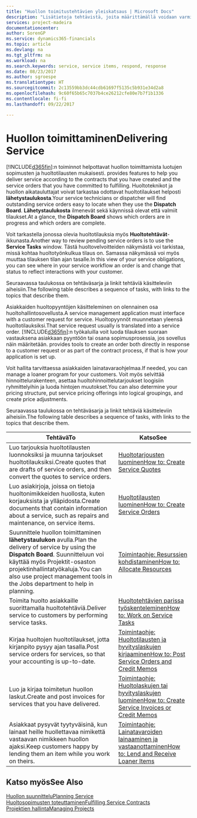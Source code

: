 ```yaml
---
title: "Huollon toimitustehtävien yleiskatsaus | Microsoft Docs"
description: "Lisätietoja tehtävistä, joita määrittämällä voidaan varmistaa laadukkaan huollon toimitus ja asiakkaiden kanssa tehtyjen sopimusten noudattaminen."
services: project-madeira
documentationcenter: 
author: SorenGP
ms.service: dynamics365-financials
ms.topic: article
ms.devlang: na
ms.tgt_pltfrm: na
ms.workload: na
ms.search.keywords: service, service items, respond, response
ms.date: 08/23/2017
ms.author: sgroespe
ms.translationtype: HT
ms.sourcegitcommit: 2c13559bb3dc44cdb61697f5135c5b931e34d2a8
ms.openlocfilehash: 9c60f65b65c7037b4ce26212cfe80e7b7f1b1336
ms.contentlocale: fi-fi
ms.lasthandoff: 09/22/2017

---
```

# <a name="delivering-service"></a><span data-ttu-id="fc66b-103">Huollon toimittaminen</span><span class="sxs-lookup"><span data-stu-id="fc66b-103">Delivering Service</span></span>
[!INCLUDE[d365fin](includes/d365fin_md.md)]<span data-ttu-id="fc66b-104">:n toiminnot helpottavat huollon toimittamista luotujen sopimusten ja huoltotilausten mukaisesti.</span><span class="sxs-lookup"><span data-stu-id="fc66b-104"> provides features to help you deliver service according to the contracts that you have created and the service orders that you have committed to fulfilling.</span></span> <span data-ttu-id="fc66b-105">Huoltoteknikot ja huollon aikatauluttajat voivat tarkastaa odottavat huoltotilaukset helposti **lähetystaulukosta**.</span><span class="sxs-lookup"><span data-stu-id="fc66b-105">Your service technicians or dispatcher will find outstanding service orders easy to locate when they use the **Dispatch Board**.</span></span> <span data-ttu-id="fc66b-106">**Lähetystaulukosta** ilmenevät sekä käynnissä olevat että valmiit tilaukset.</span><span class="sxs-lookup"><span data-stu-id="fc66b-106">At a glance, the **Dispatch Board** shows which orders are in progress and which orders are complete.</span></span>  
  
<span data-ttu-id="fc66b-107">Voit tarkastella jonossa olevia huoltotilauksia myös **Huoltotehtävät**-ikkunasta.</span><span class="sxs-lookup"><span data-stu-id="fc66b-107">Another way to review pending service orders is to use the **Service Tasks** window.</span></span> <span data-ttu-id="fc66b-108">Tästä huoltovelvoitteiden näkymästä voi tarkistaa, missä kohtaa huoltotyönkulkua tilaus on. Samassa näkymässä voi myös muuttaa tilauksen tilan ajan tasalle.</span><span class="sxs-lookup"><span data-stu-id="fc66b-108">In this view of your service obligations, you can see where in your service workflow an order is and change that status to reflect interactions with your customer.</span></span>  
  
<span data-ttu-id="fc66b-109">Seuraavassa taulukossa on tehtäväsarja ja linkit tehtäviä käsitteleviin aiheisiin.</span><span class="sxs-lookup"><span data-stu-id="fc66b-109">The following table describes a sequence of tasks, with links to the topics that describe them.</span></span>   

<span data-ttu-id="fc66b-110">Asiakkaiden huoltopyyntöjen käsitteleminen on olennainen osa huoltohallintosovellusta.</span><span class="sxs-lookup"><span data-stu-id="fc66b-110">A service management application must interface with a customer request for service.</span></span> <span data-ttu-id="fc66b-111">Huoltopyynnöt muunnetaan yleensä huoltotilauksiksi.</span><span class="sxs-lookup"><span data-stu-id="fc66b-111">That service request usually is translated into a service order.</span></span> [!INCLUDE[d365fin](includes/d365fin_md.md)]<span data-ttu-id="fc66b-112">:n työkaluilla voit luoda tilauksen suoraan vastauksena asiakkaan pyyntöön tai osana sopimusprosessia, jos sovellus näin määritetään.</span><span class="sxs-lookup"><span data-stu-id="fc66b-112"> provides tools to create an order both directly in response to a customer request or as part of the contract process, if that is how your application is set up.</span></span>  
  
<span data-ttu-id="fc66b-113">Voit hallita tarvittaessa asiakkaiden lainatavaraohjelmaa.</span><span class="sxs-lookup"><span data-stu-id="fc66b-113">If needed, you can manage a loaner program for your customers.</span></span> <span data-ttu-id="fc66b-114">Voit myös selvittää hinnoittelurakenteen, asettaa huoltohinnoittelutarjoukset loogisiin ryhmittelyihin ja luoda hintojen muutokset.</span><span class="sxs-lookup"><span data-stu-id="fc66b-114">You can also determine your pricing structure, put service pricing offerings into logical groupings, and create price adjustments.</span></span>  
  
<span data-ttu-id="fc66b-115">Seuraavassa taulukossa on tehtäväsarja ja linkit tehtäviä käsitteleviin aiheisiin.</span><span class="sxs-lookup"><span data-stu-id="fc66b-115">The following table describes a sequence of tasks, with links to the topics that describe them.</span></span>   
  
|<span data-ttu-id="fc66b-116">**Tehtävä**</span><span class="sxs-lookup"><span data-stu-id="fc66b-116">**To**</span></span>|<span data-ttu-id="fc66b-117">**Katso**</span><span class="sxs-lookup"><span data-stu-id="fc66b-117">**See**</span></span>|  
|------------|-------------|  
|<span data-ttu-id="fc66b-118">Luo tarjouksia huoltotilausten luonnoksiksi ja muunna tarjoukset huoltotilauksiksi.</span><span class="sxs-lookup"><span data-stu-id="fc66b-118">Create quotes that are drafts of service orders, and then convert the quotes to service orders.</span></span>|[<span data-ttu-id="fc66b-119">Huoltotarjousten luominen</span><span class="sxs-lookup"><span data-stu-id="fc66b-119">How to: Create Service Quotes</span></span>](service-how-to-create-service-quotes.md)|
|<span data-ttu-id="fc66b-120">Luo asiakirjoja, joissa on tietoja huoltonimikkeiden huollosta, kuten korjauksista ja ylläpidosta.</span><span class="sxs-lookup"><span data-stu-id="fc66b-120">Create documents that contain information about a service, such as repairs and maintenance, on service items.</span></span>|[<span data-ttu-id="fc66b-121">Huoltotilausten luominen</span><span class="sxs-lookup"><span data-stu-id="fc66b-121">How to: Create Service Orders</span></span>](service-how-to-create-service-orders.md)|
|<span data-ttu-id="fc66b-122">Suunnittele huollon toimittaminen **lähetystaulukon** avulla.</span><span class="sxs-lookup"><span data-stu-id="fc66b-122">Plan the delivery of service by using the **Dispatch Board**.</span></span> <span data-ttu-id="fc66b-123">Suunnitteluun voi käyttää myös Projektit-osaston projektinhallintatyökaluja.</span><span class="sxs-lookup"><span data-stu-id="fc66b-123">You can also use project management tools in the Jobs department to help in planning.</span></span>|[<span data-ttu-id="fc66b-124">Toimintaohje: Resurssien kohdistaminen</span><span class="sxs-lookup"><span data-stu-id="fc66b-124">How to: Allocate Resources</span></span>](service-how-to-allocate-resources.md)|  
|<span data-ttu-id="fc66b-125">Toimita huolto asiakkaille suorittamalla huoltotehtäviä.</span><span class="sxs-lookup"><span data-stu-id="fc66b-125">Deliver service to customers by performing service tasks.</span></span>|[<span data-ttu-id="fc66b-126">Huoltotehtävien parissa työskenteleminen</span><span class="sxs-lookup"><span data-stu-id="fc66b-126">How to: Work on Service Tasks</span></span>](service-how-to-work-on-service-tasks.md)|  
|<span data-ttu-id="fc66b-127">Kirjaa huoltojen huoltotilaukset, jotta kirjanpito pysyy ajan tasalla.</span><span class="sxs-lookup"><span data-stu-id="fc66b-127">Post service orders for services, so that your accounting is up-to-date.</span></span>|[<span data-ttu-id="fc66b-128">Toimintaohje: Huoltotilausten ja hyvityslaskujen kirjaaminen</span><span class="sxs-lookup"><span data-stu-id="fc66b-128">How to: Post Service Orders and Credit Memos</span></span>](service-how-to-post-service-orders.md)|  
|<span data-ttu-id="fc66b-129">Luo ja kirjaa toimitetun huollon laskut.</span><span class="sxs-lookup"><span data-stu-id="fc66b-129">Create and post invoices for services that you have delivered.</span></span>|[<span data-ttu-id="fc66b-130">Toimintaohje: Huoltolaskujen tai hyvityslaskujen luominen</span><span class="sxs-lookup"><span data-stu-id="fc66b-130">How to: Create Service Invoices or Credit Memos</span></span>](service-how-create-invoices.md)|  
|<span data-ttu-id="fc66b-131">Asiakkaat pysyvät tyytyväisinä, kun lainaat heille huollettavaa nimikettä vastaavan nimikkeen huollon ajaksi.</span><span class="sxs-lookup"><span data-stu-id="fc66b-131">Keep customers happy by lending them an item while you work on theirs.</span></span>| [<span data-ttu-id="fc66b-132">Toimintaohje: Lainatavaroiden lainaaminen ja vastaanottaminen</span><span class="sxs-lookup"><span data-stu-id="fc66b-132">How to: Lend and Receive Loaner Items</span></span>](service-how-to-lend-receive-loaners.md)|
  
## <a name="see-also"></a><span data-ttu-id="fc66b-133">Katso myös</span><span class="sxs-lookup"><span data-stu-id="fc66b-133">See Also</span></span>  
[<span data-ttu-id="fc66b-134">Huollon suunnittelu</span><span class="sxs-lookup"><span data-stu-id="fc66b-134">Planning Service</span></span>](service-plan-service.md)  
[<span data-ttu-id="fc66b-135">Huoltosopimusten toteuttaminen</span><span class="sxs-lookup"><span data-stu-id="fc66b-135">Fulfilling Service Contracts</span></span>](service-fulfill-service-contracts.md)  
[<span data-ttu-id="fc66b-136">Projektien hallinta</span><span class="sxs-lookup"><span data-stu-id="fc66b-136">Managing Projects</span></span>](projects-manage-projects.md)  

